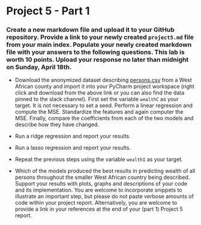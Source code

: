 # Project 5 - Part 1

### Create a new markdown file and upload it to your GitHub repository.  Provide a link to your newly created `project5.md` file from your main index.  Populate your newly created markdown file with your answers to the following questions.  This lab is worth 10 points.  Upload your response no later than midnight on Sunday, April 18th.

- Download the anonymized dataset describing [persons.csv](https://raw.githubusercontent.com/tyler-frazier/intro_data_science/main/data/persons.csv) from a West African county and import it into your PyCharm project workspace (right click and download from the above link or you can also find the data pinned to the slack channel).  First set the variable `wealthC` as your target. It is not necessary to set a seed.  Perform a linear regression and compute the MSE.  Standardize the features and again computer the MSE.  Finally, compare the coefficients from each of the two models and describe how they have changed.

- Run a ridge regression and report your results.

- Run a lasso regression and report your results.

- Repeat the previous steps using the variable `wealthI` as your target.  
  
- Which of the models produced the best results in predicting wealth of all persons throughout the smaller West African country being described.  Support your results with plots, graphs and descriptions of your code and its implementation.  You are welcome to incorporate snippets to illustrate an important step, but please do not paste verbose amounts of code within your project report.  Alternatively, you are welcome to provide a link in your references at the end of your (part 1) Project 5 report.